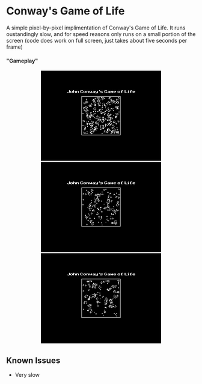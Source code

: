 # Conway's Game of Life
A simple pixel-by-pixel implimentation of Conway's Game of Life. It runs oustandingly slow, and for speed reasons only runs on a small portion of the screen (code does work on full screen, just takes about five seconds per frame)
#### "Gameplay"
<center><img src="https://raw.githubusercontent.com/iBrushC/ti-open-arcade/main/ti84_conway/media/screenshot1.png"  alt="Gameplay"></center>

<center><img src="https://raw.githubusercontent.com/iBrushC/ti-open-arcade/main/ti84_conway/media/screenshot2.png"  alt="Lose screen"></center>

<center><img src="https://raw.githubusercontent.com/iBrushC/ti-open-arcade/main/ti84_conway/media/screenshot3.png" alt="Win screen" width="320" height="240" ></center>

## Known Issues
- Very slow
